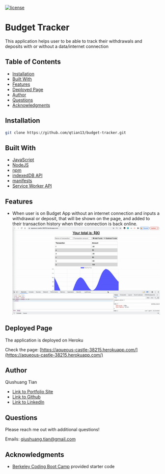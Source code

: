 [![license](https://img.shields.io/badge/License-MIT-blue.svg)](https://opensource.org/licenses/MIT)
# Budget Tracker

This application helps user to be able to track their withdrawals and deposits with or without a data/internet connection

## Table of Contents
* [Installation](#installation)
* [Built With](#built-with)
* [Features](#features)
* [Deployed Page](#deployed-page)
* [Author](#author)
* [Questions](#questions)
* [Acknowledgments](#acknowledgments)

## Installation
```bash
git clone https://github.com/qtian13/budget-tracker.git
```

## Built With
* [JavaScript](https://www.javascript.com/)
* [NodeJS](https://nodejs.org/en/)
* [npm](https://www.npmjs.com/)
* [indexedDB API](https://developer.mozilla.org/en-US/docs/Web/API/IndexedDB_API)
* [manifests](https://developer.mozilla.org/en-US/docs/Web/Manifest)
* [Service Worker API](https://developer.mozilla.org/en-US/docs/Web/API/Service_Worker_API)

## Features

* When user is on Budget App without an internet connection and inputs a withdrawal or deposit, that will be shown on the page, and added to their transaction history when their connection is back online.
  <img src="./public/assets/images/demo.gif" alt="demo-gif" width="500">
## Deployed Page
The application is deployed on Heroku

Check the page: [https://aqueous-castle-38215.herokuapp.com/](https://aqueous-castle-38215.herokuapp.com/)

## Author
Qiushuang Tian
- [Link to Portfolio Site](https://qtian13.github.io/myPortfolio/)
- [Link to Github](https://github.com/qtian13)
- [Link to LinkedIn](https://www.linkedin.com/in/qiushuang-tian-a9754248/)

## Questions
Please reach me out with additional questions!

Emails: qiushuang.tian@gmail.com

## Acknowledgments
- [Berkeley Coding Boot Camp](https://bootcamp.berkeley.edu/coding/) provided starter code